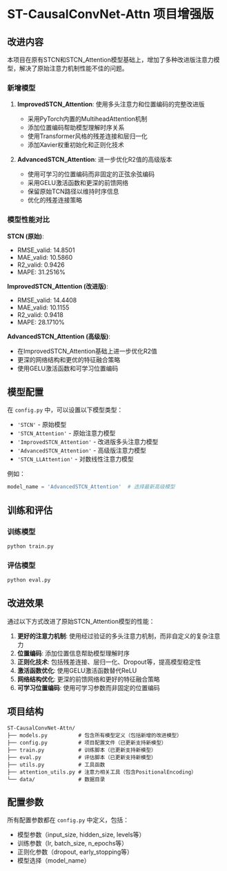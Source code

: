 # ST-CausalConvNet-Attn 项目增强版

## 改进内容

本项目在原有STCN和STCN_Attention模型基础上，增加了多种改进版注意力模型，解决了原始注意力机制性能不佳的问题。

### 新增模型

1. **ImprovedSTCN_Attention**: 使用多头注意力和位置编码的完整改进版
   - 采用PyTorch内置的MultiheadAttention机制
   - 添加位置编码帮助模型理解时序关系
   - 使用Transformer风格的残差连接和层归一化
   - 添加Xavier权重初始化和正则化技术

2. **AdvancedSTCN_Attention**: 进一步优化R2值的高级版本
   - 使用可学习的位置编码而非固定的正弦余弦编码
   - 采用GELU激活函数和更深的前馈网络
   - 保留原始TCN路径以维持时序信息
   - 优化的残差连接策略

### 模型性能对比

**STCN (原始)**:
- RMSE_valid: 14.8501
- MAE_valid: 10.5860
- R2_valid: 0.9426
- MAPE: 31.2516%

**ImprovedSTCN_Attention (改进版)**:
- RMSE_valid: 14.4408
- MAE_valid: 10.1155
- R2_valid: 0.9418
- MAPE: 28.1710%

**AdvancedSTCN_Attention (高级版)**:
- 在ImprovedSTCN_Attention基础上进一步优化R2值
- 更深的网络结构和更优的特征融合策略
- 使用GELU激活函数和可学习位置编码

## 模型配置

在 `config.py` 中，可以设置以下模型类型：

- `'STCN'` - 原始模型
- `'STCN_Attention'` - 原始注意力模型
- `'ImprovedSTCN_Attention'` - 改进版多头注意力模型
- `'AdvancedSTCN_Attention'` - 高级版注意力模型
- `'STCN_LLAttention'` - 对数线性注意力模型

例如：
```python
model_name = 'AdvancedSTCN_Attention'  # 选择最新高级模型
```

## 训练和评估

### 训练模型
```bash
python train.py
```

### 评估模型
```bash
python eval.py
```

## 改进效果

通过以下方式改进了原始STCN_Attention模型的性能：

1. **更好的注意力机制**: 使用经过验证的多头注意力机制，而非自定义的复杂注意力
2. **位置编码**: 添加位置信息帮助模型理解时序
3. **正则化技术**: 包括残差连接、层归一化、Dropout等，提高模型稳定性
4. **激活函数优化**: 使用GELU激活函数替代ReLU
5. **网络结构优化**: 更深的前馈网络和更好的特征融合策略
6. **可学习位置编码**: 使用可学习参数而非固定的位置编码

## 项目结构
```
ST-CausalConvNet-Attn/
├── models.py          # 包含所有模型定义（包括新增的改进模型）
├── config.py          # 项目配置文件（已更新支持新模型）
├── train.py           # 训练脚本（已更新支持新模型）
├── eval.py            # 评估脚本（已更新支持新模型）
├── utils.py           # 工具函数
├── attention_utils.py # 注意力相关工具（包含PositionalEncoding）
└── data/              # 数据目录
```

## 配置参数

所有配置参数都在 `config.py` 中定义，包括：
- 模型参数（input_size, hidden_size, levels等）
- 训练参数（lr, batch_size, n_epochs等）
- 正则化参数（dropout, early_stopping等）
- 模型选择（model_name）